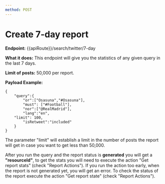 ```yaml
---
method: POST
---
```


# Create 7-day report

**Endpoint:** {{apiRoute}}/search/twitter/7-day

**What it does:** This endpoint will give you the statistics of any given query in the last 7 days.

**Limit of posts:** 50,000 per report.

**Payload Example:** 

```
{
	"query":{
        "or":["Osasuna","#Osasuna"],
    	"must": ["#Football"],
        "nor":["@RealMadrid"],
        "lang":"en",
	"limit": 100,
        "isRetweet":"included"
	}
}
```

The parameter "limit" will establish a limit in the number of posts the report will get in case you want to get less than 50,000. 

After you run the query and the report status is **generated** you will get a **"resourceId"**, to get the stats you will need to execute the action "Get report stats" (check "Report Actions"). If you run the action too early, when the report is not generated yet, you will get an error. To check the status of the report execute the action "Get report state" (check "Report Actions").

